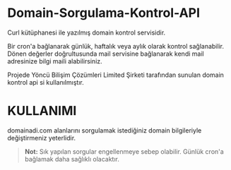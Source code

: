 # Domain-Sorgulama-Kontrol-API

Curl kütüphanesi ile yazılmış domain kontrol servisidir. 

Bir cron'a bağlanarak günlük, haftalık veya aylık olarak kontrol sağlanabilir.
Dönen değerler doğrultusunda mail servisine bağlanarak kendi mail adresinize bilgi maili alabilirsiniz.

Projede Yöncü Bilişim Çözümleri Limited Şirketi tarafından sunulan domain kontrol api si kullanılmıştır.

# KULLANIMI

domainadi.com alanlarını sorgulamak istediğiniz domain bilgileriyle değiştirmeniz yeterlidir.

>**Not:** Sık yapılan sorgular engellenmeye sebep olabilir. Günlük cron'a bağlamak daha sağlıklı olacaktır.
